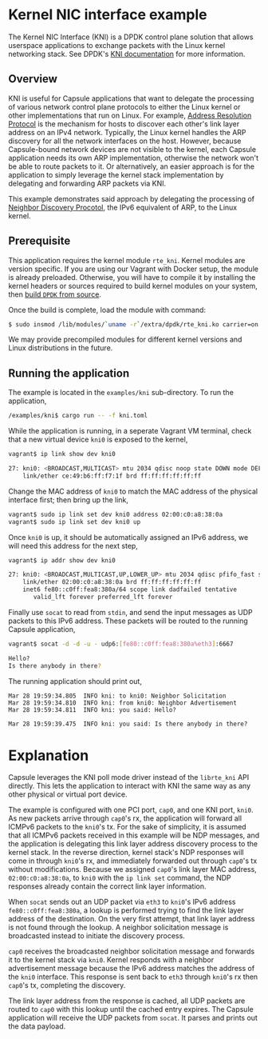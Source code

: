 # Kernel NIC interface example

The Kernel NIC Interface (KNI) is a DPDK control plane solution that allows userspace applications to exchange packets with the Linux kernel networking stack. See DPDK's [KNI documentation](https://doc.dpdk.org/guides/prog_guide/kernel_nic_interface.html) for more information.

## Overview

KNI is useful for Capsule applications that want to delegate the processing of various network control plane protocols to either the Linux kernel or other implementations that run on Linux. For example, [Address Resolution Protocol](https://tools.ietf.org/html/rfc826) is the mechanism for hosts to discover each other's link layer address on an IPv4 network. Typically, the Linux kernel handles the ARP discovery for all the network interfaces on the host. However, because Capsule-bound network devices are not visible to the kernel, each Capsule application needs its own ARP implementation, otherwise the network won't be able to route packets to it. Or alternatively, an easier approach is for the application to simply leverage the kernel stack implementation by delegating and forwarding ARP packets via KNI.

This example demonstrates said approach by delegating the processing of [Neighbor Discovery Procotol](https://tools.ietf.org/html/rfc4861), the IPv6 equivalent of ARP, to the Linux kernel.

## Prerequisite

This application requires the kernel module `rte_kni`. Kernel modules are version specific. If you are using our Vagrant with Docker setup, the module is already preloaded. Otherwise, you will have to compile it by installing the kernel headers or sources required to build kernel modules on your system, then [build `DPDK` from source](https://doc.dpdk.org/guides/linux_gsg/build_dpdk.html).

Once the build is complete, load the module with command:

```bash
$ sudo insmod /lib/modules/`uname -r`/extra/dpdk/rte_kni.ko carrier=on
```

We may provide precompiled modules for different kernel versions and Linux distributions in the future. 

## Running the application

The example is located in the `examples/kni` sub-directory. To run the application,

```bash
/examples/kni$ cargo run -- -f kni.toml
```

While the application is running, in a seperate Vagrant VM terminal, check that a new virtual device `kni0` is exposed to the kernel,

```bash
vagrant$ ip link show dev kni0

27: kni0: <BROADCAST,MULTICAST> mtu 2034 qdisc noop state DOWN mode DEFAULT group default qlen 1000
    link/ether ce:49:b6:ff:f7:1f brd ff:ff:ff:ff:ff:ff
```

Change the MAC address of `kni0` to match the MAC address of the physical interface first; then bring up the link,

```bash
vagrant$ sudo ip link set dev kni0 address 02:00:c0:a8:38:0a
vagrant$ sudo ip link set dev kni0 up
```

Once `kni0` is up, it should be automatically assigned an IPv6 address, we will need this address for the next step,

```bash
vagrant$ ip addr show dev kni0

27: kni0: <BROADCAST,MULTICAST,UP,LOWER_UP> mtu 2034 qdisc pfifo_fast state UP group default qlen 1000
    link/ether 02:00:c0:a8:38:0a brd ff:ff:ff:ff:ff:ff
    inet6 fe80::c0ff:fea8:380a/64 scope link dadfailed tentative
       valid_lft forever preferred_lft forever
```

Finally use `socat` to read from `stdin`, and send the input messages as UDP packets to this IPv6 address. These packets will be routed to the running Capsule application,

```bash
vagrant$ socat -d -d -u - udp6:[fe80::c0ff:fea8:380a%eth3]:6667

Hello?
Is there anybody in there?
```

The running application should print out,

```
Mar 28 19:59:34.805  INFO kni: to kni0: Neighbor Solicitation
Mar 28 19:59:34.810  INFO kni: from kni0: Neighbor Advertisement
Mar 28 19:59:34.811  INFO kni: you said: Hello?

Mar 28 19:59:39.475  INFO kni: you said: Is there anybody in there?

```

# Explanation

Capsule leverages the KNI poll mode driver instead of the `librte_kni` API directly. This lets the application to interact with KNI the same way as any other physical or virtual port device.

The example is configured with one PCI port, `cap0`, and one KNI port, `kni0`. As new packets arrive through `cap0`'s rx, the application will forward all ICMPv6 packets to the `kni0`'s tx. For the sake of simplicity, it is assumed that all ICMPv6 packets received in this example will be NDP messages, and the application is delegating this link layer address discovery process to the kernel stack. In the reverse direction, kernel stack's NDP responses will come in through `kni0`'s rx, and immediately forwarded out through `cap0`'s tx without modifications. Because we assigned `cap0`'s link layer MAC address, `02:00:c0:a8:38:0a`, to `kni0` with the `ip link set` command, the NDP responses already contain the correct link layer information.

When `socat` sends out an UDP packet via `eth3` to `kni0`'s IPv6 address `fe80::c0ff:fea8:380a`, a lookup is performed trying to find the link layer address of the destination. On the very first attempt, that link layer address is not found through the lookup. A neighbor solicitation message is broadcasted instead to initiate the discovery process.

`cap0` receives the broadcasted neighbor solicitation message and forwards it to the kernel stack via `kni0`. Kernel responds with a neighbor advertisement message because the IPv6 address matches the address of the `kni0` interface. This response is sent back to `eth3` through `kni0`'s rx then `cap0`'s tx, completing the discovery.

The link layer address from the response is cached, all UDP packets are routed to `cap0` with this lookup until the cached entry expires. The Capsule application will receive the UDP packets from `socat`. It parses and prints out the data payload.
